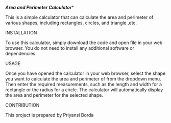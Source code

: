 *****Area and Perimeter Calculator******


This is a simple calculator that can calculate the area and perimeter of various shapes, including rectangles, circles, and triangle ,etc.

INSTALLATION

To use this calculator, simply download the code and open file in your web browser. You do not need to install any additional software or dependencies.

USAGE

Once you have opened the calculator in your web browser, select the shape you want to calculate the area and perimeter of from the dropdown menu. Then enter the required measurements, such as the length and width for a rectangle or the radius for a circle. The calculator will automatically display the area and perimeter for the selected shape.

 CONTRIBUTION
 

This project is prepared by Priyansi Borda

